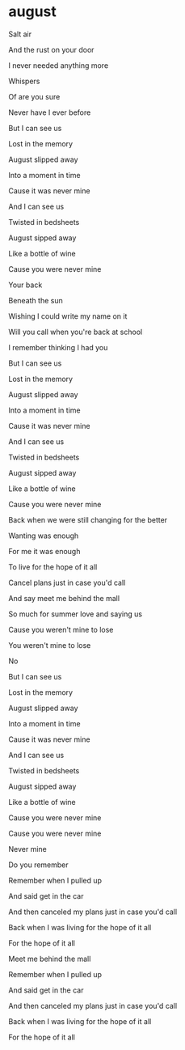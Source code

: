 # august

Salt air

And the rust on your door

I never needed anything more

Whispers

Of are you sure

Never have I ever before

But I can see us

Lost in the memory

August slipped away

Into a moment in time

Cause it was never mine

And I can see us

Twisted in bedsheets

August sipped away

Like a bottle of wine

Cause you were never mine

Your back

Beneath the sun

Wishing I could write my name on it

Will you call when you're back at school

I remember thinking I had you

But I can see us

Lost in the memory

August slipped away

Into a moment in time

Cause it was never mine

And I can see us

Twisted in bedsheets

August sipped away

Like a bottle of wine

Cause you were never mine

Back when we were still changing for the better

Wanting was enough

For me it was enough

To live for the hope of it all

Cancel plans just in case you'd call

And say meet me behind the mall

So much for summer love and saying us

Cause you weren't mine to lose

You weren't mine to lose

No

But I can see us

Lost in the memory

August slipped away

Into a moment in time

Cause it was never mine

And I can see us

Twisted in bedsheets

August sipped away

Like a bottle of wine

Cause you were never mine

Cause you were never mine

Never mine

Do you remember

Remember when I pulled up

And said get in the car

And then canceled my plans just in case you'd call

Back when I was living for the hope of it all

For the hope of it all

Meet me behind the mall

Remember when I pulled up

And said get in the car

And then canceled my plans just in case you'd call

Back when I was living for the hope of it all

For the hope of it all